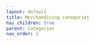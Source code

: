 ```yaml
---
layout: default
title: Merchandising categories
has_children: true
parent: Categories
nav_order: 1
---
```

